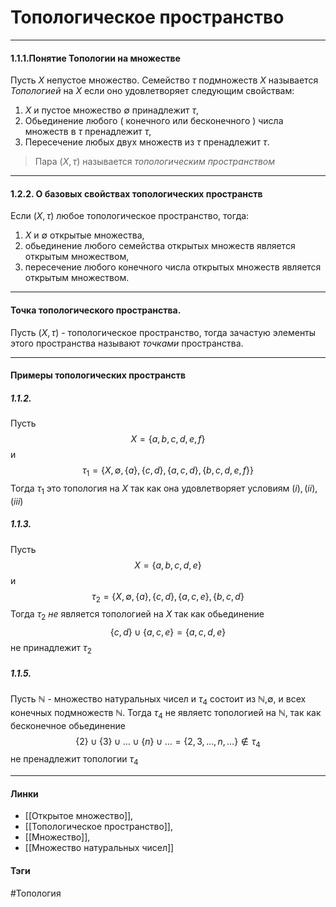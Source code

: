 # Топологическое пространство
***
#### 1.1.1.Понятие Топологии на множестве
Пусть $X$ непустое множество. Семейство $\tau$ подмножеств $X$ называется *Топологией* на $X$ если оно удовлетворяет следующим свойствам:
1) $X$ и пустое множество $\emptyset$ принадлежит $\tau$,
2) Обьединение любого ( конечного или бесконечного ) числа множеств в $\tau$ пренадлежит $\tau$,
3) Пересечение любых двух множеств из $\tau$ пренадлежит $\tau$.


>Пара $(X,\tau)$ называется *топологическим пространством*

***
#### 1.2.2. О базовых свойствах топологических пространств
Если $(X,\tau)$ любое топологическое пространство, тогда:
1. $X$ и $\emptyset$ открытые множества,
2. обьединение любого семейства открытых множеств является открытым множеством,
3. пересечение любого конечного числа открытых множеств является открытым множеством.
***
#### Точка топологического пространства.
Пусть $(X,\tau)$ - топологическое пространство, тогда зачастую элементы этого пространства называют *точками* пространства.
***
#### Примеры топологических пространств
##### 1.1.2.
Пусть $$X = \{a,b,c,d,e,f\}$$ и $$\tau_{1}=\{X,\emptyset, \{a\},\{c,d\},\{a,c,d\},\{b,c,d,e,f\}\}$$
Тогда $\tau_1$ это топология на $X$ так как она удовлетворяет условиям $(i),(ii),(iii)$

##### 1.1.3.
Пусть $$X = \{a,b,c,d,e\} $$ и $$\tau_{2}= \{X,\emptyset,\{a\},\{c,d\},\{a,c,e\},\{b,c,d\}$$
Тогда $\tau_2$ *не* является топологией на $X$ так как обьединение $$\{c,d\}\cup\{a,c,e\}=\{a,c,d,e\}$$ не принадлежит $\tau_2$

##### 1.1.5.
Пусть $\mathbb{N}$ - множество натуральных чисел и $\tau_4$ состоит из $\mathbb{N}$,$\emptyset$, и всех конечных подмножеств $\mathbb{N}$. Тогда $\tau_4$ не являетс топологией на $\mathbb{N}$, так как бесконечное обьединение $$\{2\}\cup\{3\}\cup\dots\cup\{n\}\cup\dots = \{2,3,\dots,n,\dots\}\notin\tau_4$$ не пренадлежит топологии $\tau_4$
***
#### Линки 
- [[Открытое множество]],
- [[Топологическое пространство]],
- [[Множество]],
- [[Множество натуральных чисел]]
#### Тэги 
 #Топология
